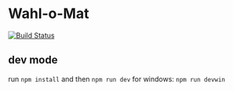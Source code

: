 # Wahl-o-Mat

[![Build Status](https://travis-ci.org/timmbahmann/wahl-o-mat.svg?branch=master)](https://travis-ci.org/timmbahmann/wahl-o-mat)

## dev mode

run `npm install`
and then `npm run dev`
for windows: `npm run devwin`